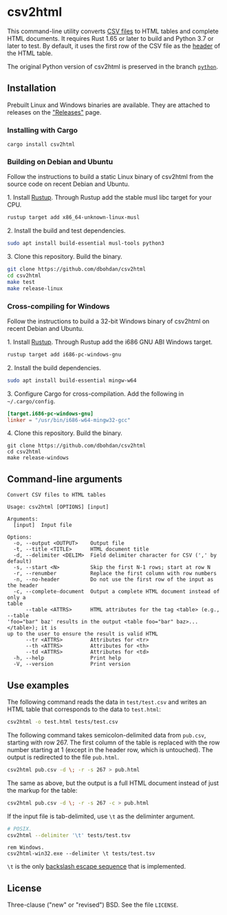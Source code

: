 # csv2html

This command-line utility converts [CSV files](http://en.wikipedia.org/wiki/Comma-separated_values) to HTML tables and complete HTML documents.
It requires Rust 1.65 or later to build and Python 3.7 or later to test.
By default, it uses the first row of the CSV file as the [header](https://developer.mozilla.org/en/docs/Web/HTML/Element/th) of the HTML table.

The original Python version of csv2html is preserved in the branch [`python`](https://github.com/dbohdan/csv2html/tree/python).


## Installation

Prebuilt Linux and Windows binaries are available.
They are attached to releases on the ["Releases"](https://github.com/dbohdan/csv2html/releases) page.

### Installing with Cargo

```shell
cargo install csv2html
```

### Building on Debian and Ubuntu

Follow the instructions to build a static Linux binary of csv2html from the source code on recent Debian and Ubuntu.

1\. Install [Rustup](https://rustup.rs/).
    Through Rustup add the stable musl libc target for your CPU.

```sh
rustup target add x86_64-unknown-linux-musl
```

2\. Install the build and test dependencies.

```sh
sudo apt install build-essential musl-tools python3
```

3\. Clone this repository.
    Build the binary.

```sh
git clone https://github.com/dbohdan/csv2html
cd csv2html
make test
make release-linux
```

### Cross-compiling for Windows

Follow the instructions to build a 32-bit Windows binary of csv2html on recent Debian and Ubuntu.

1\. Install [Rustup](https://rustup.rs/).
    Through Rustup add the i686 GNU ABI Windows target.

```sh
rustup target add i686-pc-windows-gnu
```

2\. Install the build dependencies.

```sh
sudo apt install build-essential mingw-w64
```

3\. Configure Cargo for cross-compilation.
    Add the following in `~/.cargo/config`.

```toml
[target.i686-pc-windows-gnu]
linker = "/usr/bin/i686-w64-mingw32-gcc"
```

4\. Clone this repository.
    Build the binary.

```
git clone https://github.com/dbohdan/csv2html
cd csv2html
make release-windows
```

## Command-line arguments

```none
Convert CSV files to HTML tables

Usage: csv2html [OPTIONS] [input]

Arguments:
  [input]  Input file

Options:
  -o, --output <OUTPUT>    Output file
  -t, --title <TITLE>      HTML document title
  -d, --delimiter <DELIM>  Field delimiter character for CSV (',' by default)
  -s, --start <N>          Skip the first N-1 rows; start at row N
  -r, --renumber           Replace the first column with row numbers
  -n, --no-header          Do not use the first row of the input as the header
  -c, --complete-document  Output a complete HTML document instead of only a
table
      --table <ATTRS>      HTML attributes for the tag <table> (e.g., --table
'foo="bar" baz' results in the output <table foo="bar" baz>...</table>); it is
up to the user to ensure the result is valid HTML
      --tr <ATTRS>         Attributes for <tr>
      --th <ATTRS>         Attributes for <th>
      --td <ATTRS>         Attributes for <td>
  -h, --help               Print help
  -V, --version            Print version
```

## Use examples

The following command reads the data in `test/test.csv` and writes an HTML table that corresponds to the data to `test.html`:

```sh
csv2html -o test.html tests/test.csv
```

The following command takes semicolon-delimited data from `pub.csv`, starting with row 267.
The first column of the table is replaced with the row number starting at 1 (except in the header row, which is untouched).
The output is redirected to the file `pub.html`.

```sh
csv2html pub.csv -d \; -r -s 267 > pub.html
```

The same as above, but the output is a full HTML document instead of just the markup for the table:

```sh
csv2html pub.csv -d \; -r -s 267 -c > pub.html
```

If the input file is tab-delimited, use `\t` as the deliminter argument.

```sh
# POSIX.
csv2html --delimiter '\t' tests/test.tsv
```

```batch
rem Windows.
csv2html-win32.exe --delimiter \t tests/test.tsv
```

`\t` is the only [backslash escape sequence](https://en.wikipedia.org/wiki/Escape_sequences_in_C) that is implemented.

## License

Three-clause ("new" or "revised") BSD.
See the file `LICENSE`.

